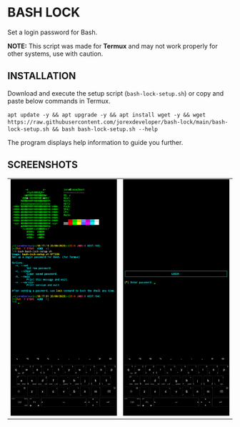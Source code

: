 # BASH LOCK

Set a login password for Bash.

**NOTE:** This script was made for **Termux** and may not work properly for other systems, use with caution.

## INSTALLATION

Download and execute the setup script (`bash-lock-setup.sh`) or copy and paste below commands in Termux.

```
apt update -y && apt upgrade -y && apt install wget -y && wget https://raw.githubusercontent.com/jorexdeveloper/bash-lock/main/bash-lock-setup.sh && bash bash-lock-setup.sh --help
```

The program displays help information to guide you further.

## SCREENSHOTS

|  |  |
|--|--|
|![img](./Screenshots/1.png)|![img](./Screenshots/2.png)|
